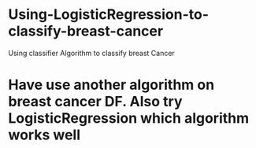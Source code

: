# Using-LogisticRegression-to-classify-breast-cancer
Using classifier Algorithm  to classify breast Cancer
# Have use another algorithm on breast cancer DF. Also try LogisticRegression which algorithm works well

